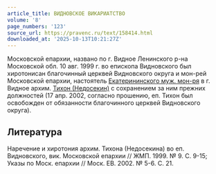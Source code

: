 ```yaml
---
article_title: ВИДНОВСКОЕ ВИКАРИАТСТВО
volume: '8'
page_numbers: '123'
source_url: https://pravenc.ru/text/158414.html
downloaded_at: '2025-10-13T10:21:27Z'
---
```


Московской епархии, названо по г. Видное Ленинского р-на Московской обл. 10 авг. 1999 г. во епископа Видновского был хиротонисан благочинный церквей Видновского округа и мон-рей Московской епархии, настоятель [Екатерининского муж. мон-ря](<https://pravenc.ru/text/Екатерининского муж  мон-ря.html>) в г. Видное архим. [Тихон (Недосекин)](<https://pravenc.ru/text/Тихон (Недосекин).html>) с сохранением за ним прежних должностей (17 апр. 2002, согласно прошению, еп. Тихон был освобожден от обязанности благочинного церквей Видновского округа).

## Литература

Наречение и хиротония архим. Тихона (Недосекина) во еп. Видновского, вик. Московской епархии // ЖМП. 1999. № 9. С. 9-15; Указы по Моск. епархии // Моск. ЕВ. 2002. № 5-6. С. 21.
